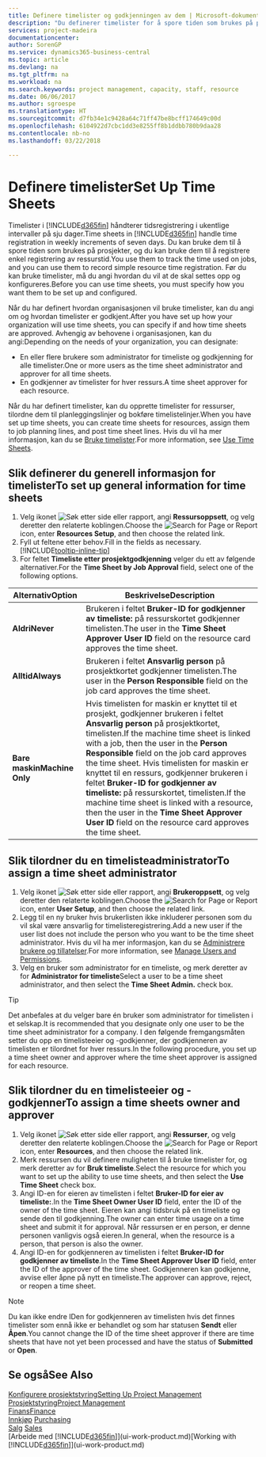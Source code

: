 ```yaml
---
title: Definere timelister og godkjenningen av dem | Microsoft-dokumentasjon
description: "Du definerer timelister for å spore tiden som brukes på prosjekter, og bruk av ressurser. Dette er til hjelp ved prosjektstyring, bemanning og kapasitet."
services: project-madeira
documentationcenter: 
author: SorenGP
ms.service: dynamics365-business-central
ms.topic: article
ms.devlang: na
ms.tgt_pltfrm: na
ms.workload: na
ms.search.keywords: project management, capacity, staff, resource
ms.date: 06/06/2017
ms.author: sgroespe
ms.translationtype: HT
ms.sourcegitcommit: d7fb34e1c9428a64c71ff47be8bcff174649c00d
ms.openlocfilehash: 6104922d7cbc1dd3e8255ff8b1ddbb780b9daa28
ms.contentlocale: nb-no
ms.lasthandoff: 03/22/2018

---
```

# <a name="set-up-time-sheets"></a><span data-ttu-id="1a1fd-103">Definere timelister</span><span class="sxs-lookup"><span data-stu-id="1a1fd-103">Set Up Time Sheets</span></span>
<span data-ttu-id="1a1fd-104">Timelister i [!INCLUDE[d365fin](includes/d365fin_md.md)] håndterer tidsregistrering i ukentlige intervaller på sju dager.</span><span class="sxs-lookup"><span data-stu-id="1a1fd-104">Time sheets in [!INCLUDE[d365fin](includes/d365fin_md.md)] handle time registration in weekly increments of seven days.</span></span> <span data-ttu-id="1a1fd-105">Du kan bruke dem til å spore tiden som brukes på prosjekter, og du kan bruke dem til å registrere enkel registrering av ressurstid.</span><span class="sxs-lookup"><span data-stu-id="1a1fd-105">You use them to track the time used on jobs, and you can use them to record simple resource time registration.</span></span> <span data-ttu-id="1a1fd-106">Før du kan bruke timelister, må du angi hvordan du vil at de skal settes opp og konfigureres.</span><span class="sxs-lookup"><span data-stu-id="1a1fd-106">Before you can use time sheets, you must specify how you want them to be set up and configured.</span></span>

<span data-ttu-id="1a1fd-107">Når du har definert hvordan organisasjonen vil bruke timelister, kan du angi om og hvordan timelister er godkjent.</span><span class="sxs-lookup"><span data-stu-id="1a1fd-107">After you have set up how your organization will use time sheets, you can specify if and how time sheets are approved.</span></span> <span data-ttu-id="1a1fd-108">Avhengig av behovene i organisasjonen, kan du angi:</span><span class="sxs-lookup"><span data-stu-id="1a1fd-108">Depending on the needs of your organization, you can designate:</span></span>

* <span data-ttu-id="1a1fd-109">En eller flere brukere som administrator for timeliste og godkjenning for alle timelister.</span><span class="sxs-lookup"><span data-stu-id="1a1fd-109">One or more users as the time sheet administrator and approver for all time sheets.</span></span>
* <span data-ttu-id="1a1fd-110">En godkjenner av timelister for hver ressurs.</span><span class="sxs-lookup"><span data-stu-id="1a1fd-110">A time sheet approver for each resource.</span></span>

<span data-ttu-id="1a1fd-111">Når du har definert timelister, kan du opprette timelister for ressurser, tilordne dem til planleggingslinjer og bokføre timelistelinjer.</span><span class="sxs-lookup"><span data-stu-id="1a1fd-111">When you have set up time sheets, you can create time sheets for resources, assign them to job planning lines, and post time sheet lines.</span></span> <span data-ttu-id="1a1fd-112">Hvis du vil ha mer informasjon, kan du se [Bruke timelister](projects-how-use-time-sheets.md).</span><span class="sxs-lookup"><span data-stu-id="1a1fd-112">For more information, see [Use Time Sheets](projects-how-use-time-sheets.md).</span></span>

## <a name="to-set-up-general-information-for-time-sheets"></a><span data-ttu-id="1a1fd-113">Slik definerer du generell informasjon for timelister</span><span class="sxs-lookup"><span data-stu-id="1a1fd-113">To set up general information for time sheets</span></span>
1. <span data-ttu-id="1a1fd-114">Velg ikonet ![Søk etter side eller rapport](media/ui-search/search_small.png "Søk etter side eller rapport"), angi **Ressursoppsett**, og velg deretter den relaterte koblingen.</span><span class="sxs-lookup"><span data-stu-id="1a1fd-114">Choose the ![Search for Page or Report](media/ui-search/search_small.png "Search for Page or Report icon") icon, enter **Resources Setup**, and then choose the related link.</span></span>  
2. <span data-ttu-id="1a1fd-115">Fyll ut feltene etter behov.</span><span class="sxs-lookup"><span data-stu-id="1a1fd-115">Fill in the fields as necessary.</span></span> [!INCLUDE[tooltip-inline-tip](includes/tooltip-inline-tip_md.md)]
3. <span data-ttu-id="1a1fd-116">For feltet **Timeliste etter prosjektgodkjenning** velger du ett av følgende alternativer.</span><span class="sxs-lookup"><span data-stu-id="1a1fd-116">For the **Time Sheet by Job Approval** field, select one of the following options.</span></span>

| <span data-ttu-id="1a1fd-117">Alternativ</span><span class="sxs-lookup"><span data-stu-id="1a1fd-117">Option</span></span> | <span data-ttu-id="1a1fd-118">Beskrivelse</span><span class="sxs-lookup"><span data-stu-id="1a1fd-118">Description</span></span> |
| --- | --- |
| <span data-ttu-id="1a1fd-119">**Aldri**</span><span class="sxs-lookup"><span data-stu-id="1a1fd-119">**Never**</span></span> |<span data-ttu-id="1a1fd-120">Brukeren i feltet **Bruker-ID for godkjenner av timeliste:** på ressurskortet godkjenner timelisten.</span><span class="sxs-lookup"><span data-stu-id="1a1fd-120">The user in the **Time Sheet Approver User ID** field on the resource card approves the time sheet.</span></span> |
| <span data-ttu-id="1a1fd-121">**Alltid**</span><span class="sxs-lookup"><span data-stu-id="1a1fd-121">**Always**</span></span> |<span data-ttu-id="1a1fd-122">Brukeren i feltet **Ansvarlig person** på prosjektkortet godkjenner timelisten.</span><span class="sxs-lookup"><span data-stu-id="1a1fd-122">The user in the **Person Responsible** field on the job card approves the time sheet.</span></span> |
| <span data-ttu-id="1a1fd-123">**Bare maskin**</span><span class="sxs-lookup"><span data-stu-id="1a1fd-123">**Machine Only**</span></span> |<span data-ttu-id="1a1fd-124">Hvis timelisten for maskin er knyttet til et prosjekt, godkjenner brukeren i feltet **Ansvarlig person** på prosjektkortet, timelisten.</span><span class="sxs-lookup"><span data-stu-id="1a1fd-124">If the machine time sheet is linked with a job, then the user in the **Person Responsible** field on the job card approves the time sheet.</span></span> <span data-ttu-id="1a1fd-125">Hvis timelisten for maskin er knyttet til en ressurs, godkjenner brukeren i feltet **Bruker-ID for godkjenner av timeliste:** på ressurskortet, timelisten.</span><span class="sxs-lookup"><span data-stu-id="1a1fd-125">If the machine time sheet is linked with a resource, then the user in the **Time Sheet Approver User ID** field on the resource card approves the time sheet.</span></span> |

## <a name="to-assign-a-time-sheet-administrator"></a><span data-ttu-id="1a1fd-126">Slik tilordner du en timelisteadministrator</span><span class="sxs-lookup"><span data-stu-id="1a1fd-126">To assign a time sheet administrator</span></span>
1. <span data-ttu-id="1a1fd-127">Velg ikonet ![Søk etter side eller rapport](media/ui-search/search_small.png "Søk etter side eller rapport"), angi **Brukeroppsett**, og velg deretter den relaterte koblingen.</span><span class="sxs-lookup"><span data-stu-id="1a1fd-127">Choose the ![Search for Page or Report](media/ui-search/search_small.png "Search for Page or Report icon") icon, enter **User Setup**, and then choose the related link.</span></span>  
2. <span data-ttu-id="1a1fd-128">Legg til en ny bruker hvis brukerlisten ikke inkluderer personen som du vil skal være ansvarlig for timelisteregistrering.</span><span class="sxs-lookup"><span data-stu-id="1a1fd-128">Add a new user if the user list does not include the person who you want to be the time sheet administrator.</span></span> <span data-ttu-id="1a1fd-129">Hvis du vil ha mer informasjon, kan du se [Administrere brukere og tillatelser](ui-how-users-permissions.md).</span><span class="sxs-lookup"><span data-stu-id="1a1fd-129">For more information, see [Manage Users and Permissions](ui-how-users-permissions.md).</span></span>
3. <span data-ttu-id="1a1fd-130">Velg en bruker som administrator for en timeliste, og merk deretter av for **Administrator for timeliste**</span><span class="sxs-lookup"><span data-stu-id="1a1fd-130">Select a user to be a time sheet administrator, and then select the **Time Sheet Admin.** check box.</span></span>  

> [!TIP]  
>   <span data-ttu-id="1a1fd-131">Det anbefales at du velger bare én bruker som administrator for timelisten i et selskap.</span><span class="sxs-lookup"><span data-stu-id="1a1fd-131">It is recommended that you designate only one user to be the time sheet administrator for a company.</span></span> <span data-ttu-id="1a1fd-132">I den følgende fremgangsmåten setter du opp en timelisteeier og -godkjenner, der godkjenneren av timelisten er tilordnet for hver ressurs.</span><span class="sxs-lookup"><span data-stu-id="1a1fd-132">In the following procedure, you set up a time sheet owner and approver where the time sheet approver is assigned for each resource.</span></span>  

## <a name="to-assign-a-time-sheets-owner-and-approver"></a><span data-ttu-id="1a1fd-133">Slik tilordner du en timelisteeier og -godkjenner</span><span class="sxs-lookup"><span data-stu-id="1a1fd-133">To assign a time sheets owner and approver</span></span>
1. <span data-ttu-id="1a1fd-134">Velg ikonet ![Søk etter side eller rapport](media/ui-search/search_small.png "Søk etter side eller rapport"), angi **Ressurser**, og velg deretter den relaterte koblingen.</span><span class="sxs-lookup"><span data-stu-id="1a1fd-134">Choose the ![Search for Page or Report](media/ui-search/search_small.png "Search for Page or Report icon") icon, enter **Resources**, and then choose the related link.</span></span>
2. <span data-ttu-id="1a1fd-135">Merk ressursen du vil definere muligheten til å bruke timelister for, og merk deretter av for **Bruk timeliste**.</span><span class="sxs-lookup"><span data-stu-id="1a1fd-135">Select the resource for which you want to set up the ability to use time sheets, and then select the **Use Time Sheet** check box.</span></span>  
3. <span data-ttu-id="1a1fd-136">Angi ID-en for eieren av timelisten i feltet **Bruker-ID for eier av timeliste:**.</span><span class="sxs-lookup"><span data-stu-id="1a1fd-136">In the **Time Sheet Owner User ID** field, enter the ID of the owner of the time sheet.</span></span> <span data-ttu-id="1a1fd-137">Eieren kan angi tidsbruk på en timeliste og sende den til godkjenning.</span><span class="sxs-lookup"><span data-stu-id="1a1fd-137">The owner can enter time usage on a time sheet and submit it for approval.</span></span> <span data-ttu-id="1a1fd-138">Når ressursen er en person, er denne personen vanligvis også eieren.</span><span class="sxs-lookup"><span data-stu-id="1a1fd-138">In general, when the resource is a person, that person is also the owner.</span></span>  
4. <span data-ttu-id="1a1fd-139">Angi ID-en for godkjenneren av timelisten i feltet **Bruker-ID for godkjenner av timeliste**.</span><span class="sxs-lookup"><span data-stu-id="1a1fd-139">In the **Time Sheet Approver User ID** field, enter the ID of the approver of the time sheet.</span></span> <span data-ttu-id="1a1fd-140">Godkjenneren kan godkjenne, avvise eller åpne på nytt en timeliste.</span><span class="sxs-lookup"><span data-stu-id="1a1fd-140">The approver can approve, reject, or reopen a time sheet.</span></span>  

> [!NOTE]  
>   <span data-ttu-id="1a1fd-141">Du kan ikke endre IDen for godkjenneren av timelisten hvis det finnes timelister som ennå ikke er behandlet og som har statusen **Sendt** eller **Åpen**.</span><span class="sxs-lookup"><span data-stu-id="1a1fd-141">You cannot change the ID of the time sheet approver if there are time sheets that have not yet been processed and have the status of **Submitted** or **Open**.</span></span>

## <a name="see-also"></a><span data-ttu-id="1a1fd-142">Se også</span><span class="sxs-lookup"><span data-stu-id="1a1fd-142">See Also</span></span>
[<span data-ttu-id="1a1fd-143">Konfigurere prosjektstyring</span><span class="sxs-lookup"><span data-stu-id="1a1fd-143">Setting Up Project Management</span></span>](projects-setup-projects.md)  
[<span data-ttu-id="1a1fd-144">Prosjektstyring</span><span class="sxs-lookup"><span data-stu-id="1a1fd-144">Project Management</span></span>](projects-manage-projects.md)  
[<span data-ttu-id="1a1fd-145">Finans</span><span class="sxs-lookup"><span data-stu-id="1a1fd-145">Finance</span></span>](finance.md)  
<span data-ttu-id="1a1fd-146">[Innkjøp](purchasing-manage-purchasing.md)       </span><span class="sxs-lookup"><span data-stu-id="1a1fd-146">[Purchasing](purchasing-manage-purchasing.md)       </span></span>  
<span data-ttu-id="1a1fd-147">[Salg](sales-manage-sales.md)    </span><span class="sxs-lookup"><span data-stu-id="1a1fd-147">[Sales](sales-manage-sales.md)    </span></span>  
<span data-ttu-id="1a1fd-148">[Arbeide med [!INCLUDE[d365fin](includes/d365fin_md.md)]](ui-work-product.md)</span><span class="sxs-lookup"><span data-stu-id="1a1fd-148">[Working with [!INCLUDE[d365fin](includes/d365fin_md.md)]](ui-work-product.md)</span></span>  

